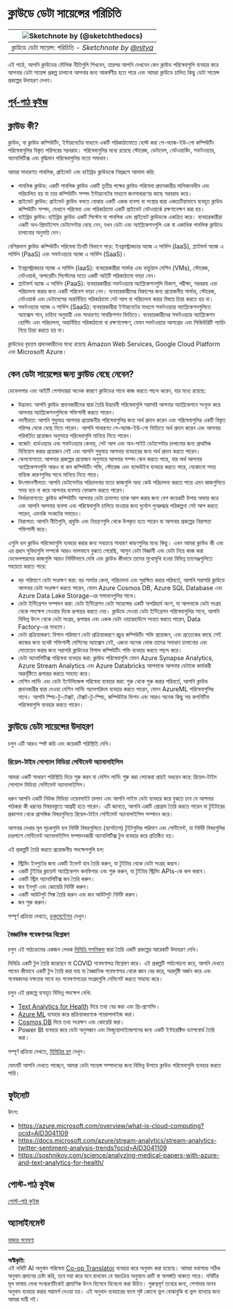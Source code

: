 <!--
CO_OP_TRANSLATOR_METADATA:
{
  "original_hash": "408c55cab2880daa4e78616308bd5db7",
  "translation_date": "2025-08-27T09:37:48+00:00",
  "source_file": "5-Data-Science-In-Cloud/17-Introduction/README.md",
  "language_code": "bn"
}
-->
# ক্লাউডে ডেটা সায়েন্সের পরিচিতি

|![ Sketchnote by [(@sketchthedocs)](https://sketchthedocs.dev) ](../../sketchnotes/17-DataScience-Cloud.png)|
|:---:|
| ক্লাউডে ডেটা সায়েন্স: পরিচিতি - _Sketchnote by [@nitya](https://twitter.com/nitya)_ |

এই পাঠে, আপনি ক্লাউডের মৌলিক নীতিগুলি শিখবেন, তারপর আপনি দেখবেন কেন ক্লাউড পরিষেবাগুলি ব্যবহার করে আপনার ডেটা সায়েন্স প্রকল্প চালানো আপনার জন্য আকর্ষণীয় হতে পারে এবং আমরা ক্লাউডে চালিত কিছু ডেটা সায়েন্স প্রকল্পের উদাহরণ দেখব। 

## [পূর্ব-পাঠ কুইজ](https://purple-hill-04aebfb03.1.azurestaticapps.net/quiz/32)

## ক্লাউড কী?

ক্লাউড, বা ক্লাউড কম্পিউটিং, ইন্টারনেটের মাধ্যমে একটি পরিকাঠামোতে হোস্ট করা পে-অ্যাজ-ইউ-গো কম্পিউটিং পরিষেবাগুলির বিস্তৃত পরিসরের সরবরাহ। পরিষেবাগুলির মধ্যে রয়েছে স্টোরেজ, ডেটাবেস, নেটওয়ার্কিং, সফটওয়্যার, অ্যানালিটিক্স এবং বুদ্ধিমান পরিষেবাগুলির মতো সমাধান। 

আমরা সাধারণত পাবলিক, প্রাইভেট এবং হাইব্রিড ক্লাউডকে নিম্নরূপে আলাদা করি:

* পাবলিক ক্লাউড: একটি পাবলিক ক্লাউড একটি তৃতীয় পক্ষের ক্লাউড পরিষেবা প্রদানকারীর মালিকানাধীন এবং পরিচালিত হয় যা তার কম্পিউটিং সম্পদ ইন্টারনেটের মাধ্যমে জনসাধারণের কাছে সরবরাহ করে। 
* প্রাইভেট ক্লাউড: প্রাইভেট ক্লাউড বলতে বোঝায় একটি একক ব্যবসা বা সংস্থার দ্বারা একচেটিয়াভাবে ব্যবহৃত ক্লাউড কম্পিউটিং সম্পদ, যেখানে পরিষেবা এবং পরিকাঠামো একটি প্রাইভেট নেটওয়ার্কে রক্ষণাবেক্ষণ করা হয়। 
* হাইব্রিড ক্লাউড: হাইব্রিড ক্লাউড একটি সিস্টেম যা পাবলিক এবং প্রাইভেট ক্লাউডকে একত্রিত করে। ব্যবহারকারীরা একটি অন-প্রিমাইসেস ডেটাসেন্টার বেছে নেন, যখন ডেটা এবং অ্যাপ্লিকেশনগুলি এক বা একাধিক পাবলিক ক্লাউডে চালানোর অনুমতি দেন। 

বেশিরভাগ ক্লাউড কম্পিউটিং পরিষেবা তিনটি বিভাগে পড়ে: ইনফ্রাস্ট্রাকচার অ্যাজ এ সার্ভিস (IaaS), প্ল্যাটফর্ম অ্যাজ এ সার্ভিস (PaaS) এবং সফটওয়্যার অ্যাজ এ সার্ভিস (SaaS)।

* ইনফ্রাস্ট্রাকচার অ্যাজ এ সার্ভিস (IaaS): ব্যবহারকারীরা সার্ভার এবং ভার্চুয়াল মেশিন (VMs), স্টোরেজ, নেটওয়ার্ক, অপারেটিং সিস্টেমের মতো একটি আইটি পরিকাঠামো ভাড়া নেন। 
* প্ল্যাটফর্ম অ্যাজ এ সার্ভিস (PaaS): ব্যবহারকারীরা সফটওয়্যার অ্যাপ্লিকেশনগুলি বিকাশ, পরীক্ষা, সরবরাহ এবং পরিচালনা করার জন্য একটি পরিবেশ ভাড়া নেন। ব্যবহারকারীদের বিকাশের জন্য প্রয়োজনীয় সার্ভার, স্টোরেজ, নেটওয়ার্ক এবং ডেটাবেসের অন্তর্নিহিত পরিকাঠামো সেট আপ বা পরিচালনা করার বিষয়ে চিন্তা করতে হয় না। 
* সফটওয়্যার অ্যাজ এ সার্ভিস (SaaS): ব্যবহারকারীরা ইন্টারনেটের মাধ্যমে সফটওয়্যার অ্যাপ্লিকেশনগুলিতে অ্যাক্সেস পান, চাহিদা অনুযায়ী এবং সাধারণত সাবস্ক্রিপশন ভিত্তিতে। ব্যবহারকারীদের সফটওয়্যার অ্যাপ্লিকেশন হোস্টিং এবং পরিচালনা, অন্তর্নিহিত পরিকাঠামো বা রক্ষণাবেক্ষণ, যেমন সফটওয়্যার আপগ্রেড এবং সিকিউরিটি প্যাচিং নিয়ে চিন্তা করতে হয় না। 

ক্লাউডের বৃহত্তম প্রদানকারীদের মধ্যে রয়েছে Amazon Web Services, Google Cloud Platform এবং Microsoft Azure।

## কেন ডেটা সায়েন্সের জন্য ক্লাউড বেছে নেবেন?

ডেভেলপার এবং আইটি পেশাদাররা অনেক কারণে ক্লাউডের সাথে কাজ করতে পছন্দ করেন, যার মধ্যে রয়েছে:

* উদ্ভাবন: আপনি ক্লাউড প্রদানকারীদের দ্বারা তৈরি উদ্ভাবনী পরিষেবাগুলি সরাসরি আপনার অ্যাপ্লিকেশনে সংযুক্ত করে আপনার অ্যাপ্লিকেশনগুলিকে শক্তিশালী করতে পারেন। 
* নমনীয়তা: আপনি শুধুমাত্র আপনার প্রয়োজনীয় পরিষেবাগুলির জন্য অর্থ প্রদান করেন এবং পরিষেবাগুলির একটি বিস্তৃত পরিসর থেকে বেছে নিতে পারেন। আপনি সাধারণত পে-অ্যাজ-ইউ-গো ভিত্তিতে অর্থ প্রদান করেন এবং আপনার পরিবর্তিত প্রয়োজন অনুসারে পরিষেবাগুলি মানিয়ে নিতে পারেন। 
* বাজেট: হার্ডওয়্যার এবং সফটওয়্যার কেনার, সেট আপ এবং অন-সাইট ডেটাসেন্টার চালানোর জন্য প্রাথমিক বিনিয়োগ করার প্রয়োজন নেই এবং আপনি শুধুমাত্র আপনার ব্যবহারের জন্য অর্থ প্রদান করতে পারেন। 
* স্কেলযোগ্যতা: আপনার প্রকল্পের প্রয়োজন অনুসারে আপনার সম্পদ স্কেল করতে পারে, যার অর্থ আপনার অ্যাপ্লিকেশনগুলি আরও বা কম কম্পিউটিং শক্তি, স্টোরেজ এবং ব্যান্ডউইথ ব্যবহার করতে পারে, যেকোনো সময় বাহ্যিক কারণগুলির সাথে মানিয়ে নিতে পারে। 
* উৎপাদনশীলতা: আপনি ডেটাসেন্টার পরিচালনার মতো কাজগুলি অন্য কেউ পরিচালনা করতে পারে এমন কাজগুলিতে সময় ব্যয় না করে আপনার ব্যবসায় ফোকাস করতে পারেন। 
* নির্ভরযোগ্যতা: ক্লাউড কম্পিউটিং আপনার ডেটা ক্রমাগত ব্যাক আপ করার জন্য বেশ কয়েকটি উপায় অফার করে এবং আপনি আপনার ব্যবসা এবং পরিষেবাগুলি চালিয়ে যাওয়ার জন্য দুর্যোগ পুনরুদ্ধার পরিকল্পনা সেট আপ করতে পারেন, এমনকি সংকটের সময়েও। 
* নিরাপত্তা: আপনি নীতিগুলি, প্রযুক্তি এবং নিয়ন্ত্রণগুলি থেকে উপকৃত হতে পারেন যা আপনার প্রকল্পের নিরাপত্তা শক্তিশালী করে। 

এগুলি হল ক্লাউড পরিষেবাগুলি ব্যবহার করার জন্য সবচেয়ে সাধারণ কারণগুলির মধ্যে কিছু। এখন আমরা ক্লাউড কী এবং এর প্রধান সুবিধাগুলি সম্পর্কে আরও ভালভাবে বুঝতে পেরেছি, আসুন ডেটা বিজ্ঞানী এবং ডেটা নিয়ে কাজ করা ডেভেলপারদের কাজগুলি আরও নির্দিষ্টভাবে দেখি এবং ক্লাউড কীভাবে তাদের মুখোমুখি হওয়া বিভিন্ন চ্যালেঞ্জগুলিতে সহায়তা করতে পারে:

* বড় পরিমাণে ডেটা সংরক্ষণ করা: বড় সার্ভার কেনা, পরিচালনা এবং সুরক্ষিত করার পরিবর্তে, আপনি সরাসরি ক্লাউডে আপনার ডেটা সংরক্ষণ করতে পারেন, যেমন Azure Cosmos DB, Azure SQL Database এবং Azure Data Lake Storage-এর সমাধানগুলির সাথে। 
* ডেটা ইন্টিগ্রেশন সম্পাদন করা: ডেটা ইন্টিগ্রেশন ডেটা সায়েন্সের একটি অপরিহার্য অংশ, যা আপনাকে ডেটা সংগ্রহ থেকে পদক্ষেপ নেওয়ার দিকে রূপান্তর করতে দেয়। ক্লাউডে দেওয়া ডেটা ইন্টিগ্রেশন পরিষেবাগুলির সাথে, আপনি বিভিন্ন উৎস থেকে ডেটা সংগ্রহ, রূপান্তর এবং একক ডেটা ওয়্যারহাউসে সংহত করতে পারেন, Data Factory-এর মাধ্যমে। 
* ডেটা প্রক্রিয়াকরণ: বিশাল পরিমাণে ডেটা প্রক্রিয়াকরণে প্রচুর কম্পিউটিং শক্তি প্রয়োজন, এবং প্রত্যেকের কাছে সেই কাজের জন্য যথেষ্ট শক্তিশালী মেশিনের অ্যাক্সেস নেই, এজন্য অনেক লোক তাদের সমাধান চালানোর এবং মোতায়েন করার জন্য সরাসরি ক্লাউডের বিশাল কম্পিউটিং শক্তি ব্যবহার করতে পছন্দ করে। 
* ডেটা অ্যানালিটিক্স পরিষেবা ব্যবহার করা: ক্লাউড পরিষেবাগুলি যেমন Azure Synapse Analytics, Azure Stream Analytics এবং Azure Databricks আপনাকে আপনার ডেটাকে কার্যকরী অন্তর্দৃষ্টিতে রূপান্তর করতে সাহায্য করে। 
* মেশিন লার্নিং এবং ডেটা ইন্টেলিজেন্স পরিষেবা ব্যবহার করা: শুরু থেকে শুরু করার পরিবর্তে, আপনি ক্লাউড প্রদানকারীর দ্বারা দেওয়া মেশিন লার্নিং অ্যালগরিদম ব্যবহার করতে পারেন, যেমন AzureML পরিষেবাগুলির সাথে। আপনি স্পিচ-টু-টেক্সট, টেক্সট-টু-স্পিচ, কম্পিউটার ভিশন এবং আরও অনেক কিছু সহ কগনিটিভ পরিষেবাগুলি ব্যবহার করতে পারেন।

## ক্লাউডে ডেটা সায়েন্সের উদাহরণ

চলুন এটি আরও স্পষ্ট করি এবং কয়েকটি পরিস্থিতি দেখি।

### রিয়েল-টাইম সোশ্যাল মিডিয়া সেন্টিমেন্ট অ্যানালাইসিস
আমরা একটি সাধারণ পরিস্থিতি দিয়ে শুরু করব যা মেশিন লার্নিং শুরু করা লোকেরা প্রায়ই অধ্যয়ন করে: রিয়েল-টাইম সোশ্যাল মিডিয়া সেন্টিমেন্ট অ্যানালাইসিস।

ধরুন আপনি একটি নিউজ মিডিয়া ওয়েবসাইট চালান এবং আপনি লাইভ ডেটা ব্যবহার করে বুঝতে চান যে আপনার পাঠকরা কী ধরনের বিষয়বস্তুতে আগ্রহী হতে পারেন। এটি জানতে, আপনি একটি প্রোগ্রাম তৈরি করতে পারেন যা টুইটারের প্রকাশনা থেকে প্রাসঙ্গিক বিষয়গুলিতে রিয়েল-টাইম সেন্টিমেন্ট অ্যানালাইসিস সম্পাদন করে।

আপনার দেখার মূল সূচকগুলি হল নির্দিষ্ট বিষয়গুলিতে (হ্যাশট্যাগ) টুইটগুলির পরিমাণ এবং সেন্টিমেন্ট, যা নির্দিষ্ট বিষয়গুলির চারপাশে সেন্টিমেন্ট অ্যানালাইসিস সম্পাদনকারী অ্যানালিটিক্স টুল ব্যবহার করে প্রতিষ্ঠিত হয়।

এই প্রকল্পটি তৈরি করতে প্রয়োজনীয় পদক্ষেপগুলি হল:

* স্ট্রিমিং ইনপুটের জন্য একটি ইভেন্ট হাব তৈরি করুন, যা টুইটার থেকে ডেটা সংগ্রহ করবে। 
* একটি টুইটার ক্লায়েন্ট অ্যাপ্লিকেশন কনফিগার এবং শুরু করুন, যা টুইটার স্ট্রিমিং APIs-কে কল করবে। 
* একটি স্ট্রিম অ্যানালিটিক্স জব তৈরি করুন। 
* জব ইনপুট এবং কোয়েরি নির্দিষ্ট করুন। 
* একটি আউটপুট সিঙ্ক তৈরি করুন এবং জব আউটপুট নির্দিষ্ট করুন। 
* জব শুরু করুন। 

সম্পূর্ণ প্রক্রিয়া দেখতে, [ডকুমেন্টেশন](https://docs.microsoft.com/azure/stream-analytics/stream-analytics-twitter-sentiment-analysis-trends?WT.mc_id=academic-77958-bethanycheum&ocid=AID30411099) দেখুন।

### বৈজ্ঞানিক গবেষণাপত্র বিশ্লেষণ
চলুন এই পাঠ্যক্রমের একজন লেখক [দিমিত্রি সশনিকভ](http://soshnikov.com) দ্বারা তৈরি একটি প্রকল্পের আরেকটি উদাহরণ দেখি।

দিমিত্রি একটি টুল তৈরি করেছেন যা COVID গবেষণাপত্র বিশ্লেষণ করে। এই প্রকল্পটি পর্যালোচনা করে, আপনি দেখতে পাবেন কীভাবে একটি টুল তৈরি করা যায় যা বৈজ্ঞানিক গবেষণাপত্র থেকে জ্ঞান বের করে, অন্তর্দৃষ্টি অর্জন করে এবং গবেষকদের দক্ষতার সাথে বড় গবেষণাপত্রের সংগ্রহগুলি নেভিগেট করতে সাহায্য করে।

চলুন এই প্রকল্পে ব্যবহৃত বিভিন্ন পদক্ষেপ দেখি:

* [Text Analytics for Health](https://docs.microsoft.com/azure/cognitive-services/text-analytics/how-tos/text-analytics-for-health?WT.mc_id=academic-77958-bethanycheum&ocid=AID3041109) দিয়ে তথ্য বের করা এবং প্রি-প্রসেসিং। 
* [Azure ML](https://azure.microsoft.com/services/machine-learning?WT.mc_id=academic-77958-bethanycheum&ocid=AID3041109) ব্যবহার করে প্রক্রিয়াকরণকে প্যারালালাইজ করা। 
* [Cosmos DB](https://azure.microsoft.com/services/cosmos-db?WT.mc_id=academic-77958-bethanycheum&ocid=AID3041109) দিয়ে তথ্য সংরক্ষণ এবং কোয়েরি করা। 
* Power BI ব্যবহার করে ডেটা অনুসন্ধান এবং ভিজ্যুয়ালাইজেশনের জন্য একটি ইন্টারেক্টিভ ড্যাশবোর্ড তৈরি করা। 

সম্পূর্ণ প্রক্রিয়া দেখতে, [দিমিত্রির ব্লগ](https://soshnikov.com/science/analyzing-medical-papers-with-azure-and-text-analytics-for-health/) দেখুন।

যেমনটি আপনি দেখতে পাচ্ছেন, আমরা ডেটা সায়েন্স সম্পাদনের জন্য বিভিন্ন উপায়ে ক্লাউড পরিষেবাগুলি ব্যবহার করতে পারি।

## ফুটনোট

উৎস:
* https://azure.microsoft.com/overview/what-is-cloud-computing?ocid=AID3041109  
* https://docs.microsoft.com/azure/stream-analytics/stream-analytics-twitter-sentiment-analysis-trends?ocid=AID3041109  
* https://soshnikov.com/science/analyzing-medical-papers-with-azure-and-text-analytics-for-health/  

## পোস্ট-পাঠ কুইজ

[পোস্ট-পাঠ কুইজ](https://purple-hill-04aebfb03.1.azurestaticapps.net/quiz/33)

## অ্যাসাইনমেন্ট

[বাজার গবেষণা](assignment.md)

---

**অস্বীকৃতি**:  
এই নথিটি AI অনুবাদ পরিষেবা [Co-op Translator](https://github.com/Azure/co-op-translator) ব্যবহার করে অনুবাদ করা হয়েছে। আমরা যথাসাধ্য সঠিক অনুবাদ প্রদানের চেষ্টা করি, তবে দয়া করে মনে রাখবেন যে স্বয়ংক্রিয় অনুবাদে ত্রুটি বা অসঙ্গতি থাকতে পারে। নথিটির মূল ভাষায় লেখা সংস্করণটিকেই প্রামাণিক উৎস হিসেবে বিবেচনা করা উচিত। গুরুত্বপূর্ণ তথ্যের জন্য, পেশাদার মানব অনুবাদ ব্যবহার করার পরামর্শ দেওয়া হয়। এই অনুবাদ ব্যবহারের ফলে সৃষ্ট কোনো ভুল বোঝাবুঝি বা ভুল ব্যাখ্যার জন্য আমরা দায়ী নই।